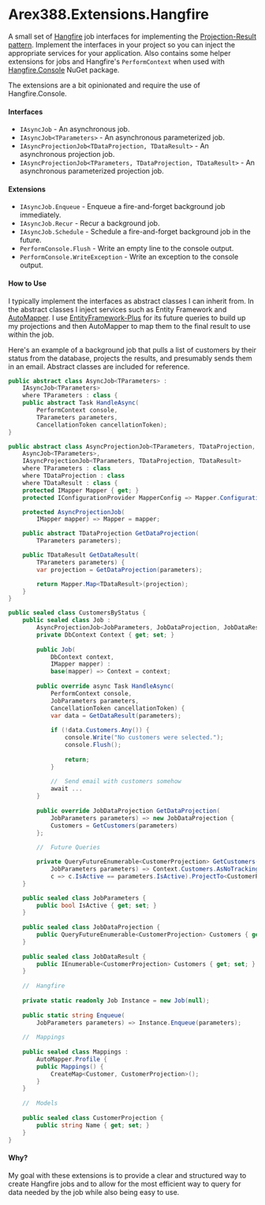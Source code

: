 # Arex388.Extensions.Hangfire

A small set of [Hangfire][2] job interfaces for implementing the [Projection-Result pattern][3]. Implement the interfaces in your project so you can inject the appropriate services for your application. Also contains some helper extensions for jobs and Hangfire's `PerformContext` when used with [Hangfire.Console][4] NuGet package.

The extensions are a bit opinionated and require the use of Hangfire.Console.

#### Interfaces

- `IAsyncJob` - An asynchronous job.
- `IAsyncJob<TParameters>` - An asynchronous parameterized job.
- `IAsyncProjectionJob<TDataProjection, TDataResult>` - An asynchronous projection job.
- `IAsyncProjectionJob<TParameters, TDataProjection, TDataResult>` - An asynchronous parameterized projection job.

#### Extensions

- `IAsyncJob.Enqueue` - Enqueue a fire-and-forget background job immediately.
- `IAsyncJob.Recur` - Recur a background job.
- `IAsyncJob.Schedule` - Schedule a fire-and-forget background job in the future.
- `PerformConsole.Flush` - Write an empty line to the console output.
- `PerformConsole.WriteException` - Write an exception to the console output.

#### How to Use

I typically implement the interfaces as abstract classes I can inherit from. In the abstract classes I inject services such as Entity Framework and [AutoMapper][1]. I use [EntityFramework-Plus][0] for its future queries to build up my projections and then AutoMapper to map them to the final result to use within the job.

Here's an example of a background job that pulls a list of customers by their status from the database, projects the results, and presumably sends them in an email. Abstract classes are included for reference.

```c#
public abstract class AsyncJob<TParameters> :
    IAsyncJob<TParameters>
    where TParameters : class {
    public abstract Task HandleAsync(
        PerformContext console,
        TParameters parameters,
        CancellationToken cancellationToken);
}

public abstract class AsyncProjectionJob<TParameters, TDataProjection, TDataResult> :
    AsyncJob<TParameters>,
    IAsyncProjectionJob<TParameters, TDataProjection, TDataResult>
    where TParameters : class
    where TDataProjection : class
    where TDataResult : class {
    protected IMapper Mapper { get; }
    protected IConfigurationProvider MapperConfig => Mapper.ConfigurationProvider;

    protected AsyncProjectionJob(
        IMapper mapper) => Mapper = mapper;

    public abstract TDataProjection GetDataProjection(
        TParameters parameters);

    public TDataResult GetDataResult(
        TParameters parameters) {
        var projection = GetDataProjection(parameters);

        return Mapper.Map<TDataResult>(projection);
    }
}

public sealed class CustomersByStatus {
    public sealed class Job :
        AsyncProjectionJob<JobParameters, JobDataProjection, JobDataResult> {
        private DbContext Context { get; set; }
        
        public Job(
            DbContext context,
            IMapper mapper) :
            base(mapper) => Context = context;
            
        public override async Task HandleAsync(
            PerformContext console,
            JobParameters parameters,
            CancellationToken cancellationToken) {
            var data = GetDataResult(parameters);
            
            if (!data.Customers.Any()) {
                console.Write("No customers were selected.");
                console.Flush();
                
                return;
            }
            
            //  Send email with customers somehow
            await ...
        }
            
        public override JobDataProjection GetDataProjection(
            JobParameters parameters) => new JobDataProjection {
            Customers = GetCustomers(parameters)
        };
            
        //  Future Queries

        private QueryFutureEnumerable<CustomerProjection> GetCustomers(
            JobParameters parameters) => Context.Customers.AsNoTracking().Where(
            c => c.IsActive == parameters.IsActive).ProjectTo<CustomerProjection>(MapperConfig).Future();
    }

    public sealed class JobParameters {
        public bool IsActive { get; set; }
    }
    
    public sealed class JobDataProjection {
        public QueryFutureEnumerable<CustomerProjection> Customers { get; set; }
    }
    
    public sealed class JobDataResult {
        public IEnumerable<CustomerProjection> Customers { get; set; }
    }
    
    //  Hangfire
    
    private static readonly Job Instance = new Job(null);
    
    public static string Enqueue(
    	JobParameters parameters) => Instance.Enqueue(parameters);
    
    //  Mappings
    
    public sealed class Mappings :
        AutoMapper.Profile {
        public Mappings() {
            CreateMap<Customer, CustomerProjection>();
        }
    }
    
    //	Models
    
    public sealed class CustomerProjection {
        public string Name { get; set; }
    }
}
```



#### Why?

My goal with these extensions is to provide a clear and structured way to create Hangfire jobs and to allow for the most efficient way to query for data needed by the job while also being easy to use.

[0]:https://github.com/zzzprojects/EntityFramework-Plus
[1]: https://github.com/AutoMapper/AutoMapper
[2]: https://github.com/HangfireIO/Hangfire
[3]:https://arex388.com/blog/projection-result-pattern-improving-on-the-projection-view-pattern
[4]:https://github.com/pieceofsummer/Hangfire.Console
